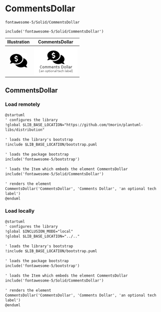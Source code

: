 # CommentsDollar


```text
fontawesome-5/Solid/CommentsDollar
```

```text
include('fontawesome-5/Solid/CommentsDollar')
```



| Illustration | CommentsDollar |
| :---: | :---: |
| ![illustration for Illustration](../../fontawesome-5/Solid/CommentsDollar.png) | ![illustration for CommentsDollar](../../fontawesome-5/Solid/CommentsDollar.Local.png) |




## CommentsDollar

### Load remotely
```plantuml
@startuml
' configures the library
!global $LIB_BASE_LOCATION="https://github.com/tmorin/plantuml-libs/distribution"

' loads the library's bootstrap
!include $LIB_BASE_LOCATION/bootstrap.puml

' loads the package bootstrap
include('fontawesome-5/bootstrap')

' loads the Item which embeds the element CommentsDollar
include('fontawesome-5/Solid/CommentsDollar')

' renders the element
CommentsDollar('CommentsDollar', 'Comments Dollar', 'an optional tech label')
@enduml
```

### Load locally
```plantuml
@startuml
' configures the library
!global $INCLUSION_MODE="local"
!global $LIB_BASE_LOCATION="../.."

' loads the library's bootstrap
!include $LIB_BASE_LOCATION/bootstrap.puml

' loads the package bootstrap
include('fontawesome-5/bootstrap')

' loads the Item which embeds the element CommentsDollar
include('fontawesome-5/Solid/CommentsDollar')

' renders the element
CommentsDollar('CommentsDollar', 'Comments Dollar', 'an optional tech label')
@enduml
```

